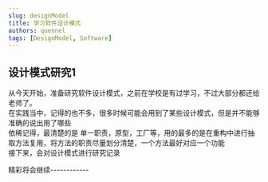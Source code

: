 ```yaml
---
slug: designModel 
title: 学习软件设计模式
authors: quennel
tags: [DesignModel, Software]
---
```


## 设计模式研究1

从今天开始，准备研究软件设计模式，之前在学校是有过学习，不过大部分都还给老师了。  
在实践当中，记得的也不多，很多时候可能会用到了某些设计模式，但是并不能够准确的说出用了哪些  
依稀记得，最清楚的是 单一职责，原型，工厂等，用的最多的是在重构中进行抽取方法复用，将方法的职责尽量划分清楚，一个方法最好对应一个功能  
接下来，会对设计模式进行研究记录  

精彩将会继续------------